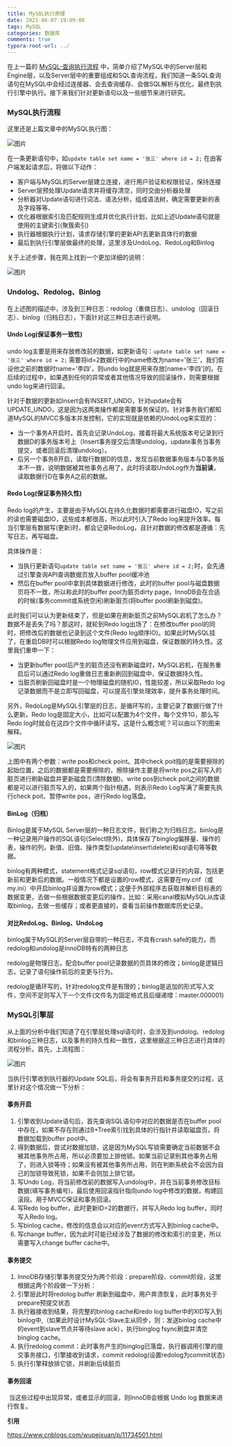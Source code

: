 ```yaml
---
title: MySQL执行原理
date: 2021-06-07 19:09:00
tags: MySQL
categories: 数据库
comments: true
typora-root-url: ../
---
```


在上一篇的 [MySQL-查询执行流程](http://mp.weixin.qq.com/s?__biz=Mzg3MTY3NzY2OQ==&mid=2247483694&idx=1&sn=3b7dc87fec6e3ac8b8fbe6708c1908c8&chksm=cefbaaa4f98c23b2e41e0a92d759fbf11d161835fb6f7b369ebf63a0d2a4b85fc940266430db&scene=21#wechat_redirect) 中，简单介绍了MySQL中的Server层和Engine层，以及Server层中的重要组成和SQL查询流程，我们知道一条SQL查询语句在MySQL中会经过连接器、会去查询缓存、会做SQL解析与优化，最终到执行引擎中执行。接下来我们针对更新语句以及一些细节来进行研究。

### MySQL执行流程

这里还是上篇文章中的MySQL执行图：

![图片](/images/mysql_excute_theory/640.png)

在一条更新语句中，如`update table set name = '张三' where id = 2;` 在由客户端发起请求后，将做以下动作：

- 客户端与MySQL的Server层建立连接，进行用户验证和权限验证，保持连接
- Server层预处理Update请求并将缓存清空，同时交由分析器处理
- 分析器对Update语句进行词法、语法分析，组成语法树，确定需要更新的表及字段等等、
- 优化器根据索引及匹配规则生成并优化执行计划，比如上述Update语句就是使用的主键索引(聚簇索引)
- 执行器根据执行计划，请求存储引擎的更新API去更新具体行的数据
- 最后到执行引擎层做最终的处理，这里涉及UndoLog、RedoLog和Binlog

关于上述步骤，我在网上找到一个更加详细的说明：

![图片](/images/mysql_excute_theory/640-16478664269201.png)

### Undolog、Redolog、Binlog

在上述图的描述中，涉及到三种日志：redolog（重做日志）、undolog（回滚日志）、binlog（归档日志），下面针对这三种日志进行说明。

#### Undo Log(保证事务一致性)

undo log主要是用来存放修改前的数据，如更新语句：`update table set name = '张三' where id = 2;` 需要将id=2数据行中的name修改为name='张三'，我们假设他之前的数据时name='李四'，则undo log就是用来存放[name='李四']的。在后续的过程中，如果遇到任何的异常或者其他情况导致的回滚操作，则需要根据undo log来进行回滚。

针对于数据的更新如Insert会有INSERT_UNDO，针对update会有UPDATE_UNDO，这是因为这两类操作都是需要事务保证的。针对事务我们都知道MySQL的MVCC多版本并发控制，它的实现就是依赖的UndoLog来实现的：

- 当一个事务A开启时，首先会记录UndoLog，接着将最大系统版本号记录到行数据D的事务版本号上（Insert事务提交后清理undolog，update事务当事务提交，或者回滚后清理undolog）。
- 后另一个事务B开启，读取行数据D的信息，发现当前数据事务版本与D事务版本不一致，说明数据被其他事务占用了，此时将读取UndoLog作为**当前读**，读取数据行D在事务A之前的数据。

#### Redo Log(保证事务持久性)

Redo log的产生，主要是由于MySQL在持久化数据时都需要进行磁盘IO，写之前的读也需要磁盘IO，这些成本都很高，所以此时引入了Redo log来提升效率。每当引擎层有数据写(更新)时，都会记录RedoLog，且针对数据的修改都是遵循：先写日志，再写磁盘。

具体操作是：

- 当执行更新语句`update table set name = '张三' where id = 2;`时，会先通过引擎查询API查询数据页放入buffer pool缓冲池
- 然后在buffer pool中拿到具体数据进行修改，此时的buffer pool与磁盘数据页将不一致，所以称此时的buffer pool为脏页dirty page，InnoDB会在合适的时候(事务commit或系统空闲)刷新脏页(将buffer pool刷新到磁盘)。

此时我们可以认为更新结束了，但是如果在刷新脏页之前MySQL宕机了怎么办？数据不是丢失了吗？那这时，就轮到Redo log出场了：在修改buffer pool的同时，把修改后的数据也记录到这个文件(Redo log顺序IO)。如果此时MySQL挂了，在重启DB时可以根据Redo log物理文件应用到磁盘，保证数据的持久性。这里我们重申一下：

- 当更新buffer pool后产生的脏页还没有刷新磁盘时，MySQL宕机，在服务重启后可以通过Redo log重做日志重新刷回到磁盘中，保证数据持久性。
- 当脏页刷新回磁盘时是一个物理磁盘的随机IO，性能较差，所以采取Redo log记录数据而不是立即写回磁盘，可以提高引擎处理效率，提升事务处理时间。

另外，RedoLog是MySQL引擎层的日志，是循环写的，主要记录了数据行做了什么更新。Redo log是固定大小，比如可以配置为4个文件，每个文件1G，那么写Redo log时就会在这四个文件中循环读写。这是什么概念呢？可以由以下的图来解释。

![图片](https://mmbiz.qpic.cn/mmbiz_png/k6UaANOJgjYiaeOAiaS2mCgojBjvdBicELqiaicnIGoTrAFIt0XGsvlGlrUcwg0CPTKibInJhQOr2fbNqZJjIvyW2GIg/640?wx_fmt=png&wxfrom=5&wx_lazy=1&wx_co=1)

上图中有两个参数：write pos和check point。其中check poit指的是需要擦除的起始位置，之后的数据都是需要擦除的，擦除操作主要是将write pos之前写入的脏页进行刷新磁盘并更新磁盘页(清除数据)。write pos到check poit之间的数据都是可以进行脏页写入的，如果两个指针相遇，则表示Redo Log写满了需要先执行check poit、暂停write pos，进行Redo log落盘。

#### BinLog（归档）

Binlog是属于MySQL Server层的一种日志文件，我们称之为归档日志。binlog是一种记录用户操作的SQL语句(Select除外)，具体保存了binglog偏移量、操作的表，操作的列，新值、旧值、操作类型(update\insert\delete)和sql语句等等数据。

binlog有两种模式，statement格式记录sql语句，row模式记录行的内容，包括更新前和更新后的数据。一般情况下都是设置的row模式，这需要在my.cnf（或my.ini）中开启binlog并设置为row模式；这便于外部程序去获取并解析目标表的数据变更，去做一些根据数据变更后的操作，比如：采用canal模拟MySQL从库读取binlog，去做一些缓存；或者更直接的，查看当前操作数据库历史记录。

#### 对比RedoLog、Binlog、UndoLog

binlog属于MySQL的Server层自带的一种日志，不具有crash safe的能力，而redolog和undolog是InnoDB特有的两种日志

redolog是物理日志，配合buffer pool记录数据的页具体的修改；binlog是逻辑日志，记录了语句操作前后的变更与行为。

redolog是循环写的，针对redolog文件是有限的；binlog是追加的形式写入文件，空间不足则写入下一个文件(文件名为固定格式且后缀递增：master.000001)

### MySQL引擎层

从上面的分析中我们知道了在引擎层处理sql语句时，会涉及到undolog、redolog和binlog三种日志，以及事务的持久性和一致性，这里根据这三种日志进行具体的流程分析。首先，上流程图：

![图片](/images/mysql_excute_theory/640-16478664269213.png)

当执行引擎收到执行器的Update SQL后，将会有事务开启和事务提交的过程，这里针对这个情况做一下分析：

#### 事务开启

1. 引擎收到Update语句后，首先查询SQL语句中对应的数据是否在buffer pool中存在，如果不存在则通过B+Tree索引找到具体的行指针并读取磁盘页，将数据加载到buffer pool中。
2. 得到数据后，尝试对数据加锁，这是因为MySQL写锁需要确定当前数据不会被其他事务所占用，所以必须要加上排他锁。如果当前记录别其他事务占用了，则进入锁等待；如果没有被其他事务所占用，则在判断系统会不会因为自己的加锁导致死锁，如果不会则加上排它锁。
3. 写Undo Log，将当前修改前的数据写入undolog中，并在当前事务修改目标数据(填写事务编号)，最后使用回滚指针指向undo log中修改的数据，构建回滚段。用于MVCC保证和事务回滚。
4. 写Redo log buffer，此时更新ID=2的数据行，并写入Redo log buffer，同时写入Redo log。
5. 写binlog cache，修改的信息会以对应的event方式写入到binlog cache中。
6. 写change buffer，因为此时可能已经涉及了数据的修改和索引的变更，所以需要写入change buffer cache中。

#### 事务提交

1. InnoDB存储引擎事务提交分为两个阶段：prepare阶段、commit阶段，这里根据这两个阶段做一下分析：
2. 引擎层此时将redolog buffer 刷新到磁盘中，用户奔溃恢复，此时事务处于prepare预提交状态
3. 执行器接收到结果，将完整的binlog cache和redo log buffer中的XID写入到binlog中,（如果此时设计MySQL-Slave主从同步，则：发送binlog cache中的event到slave节点并等待slave ack），执行binglog fsync刷盘并清空binglog cache。
4. 执行redolog commit：此时事务产生的binglog已落盘，执行器调用引擎的提交事务接口，引擎接收到请求，commit redolog(设置redolog为commit状态)
5. 执行引擎释放排它锁，并刷新后续脏页

#### 事务回滚

​	当这些过程中出现异常，或者显示的回滚，则InnoDB会根据 Undo log 数据来进行恢复。

**引用**

https://www.cnblogs.com/wupeixuan/p/11734501.html
